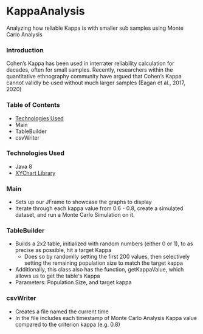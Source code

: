 # KappaAnalysis
Analyzing how reliable Kappa is with smaller sub samples using Monte Carlo Analysis

### Introduction
Cohen’s Kappa has been used in interrater reliability calculation for decades, often for small samples. Recently, researchers within the quantitative ethnography community have argued that Cohen’s Kappa cannot validly be used without much larger samples (Eagan et al., 2017, 2020)

### Table of Contents
* [Technologies Used](#technologies-used)
* Main
* TableBuilder
* csvWriter

### Technologies Used
* Java 8
* [XYChart Library](https://knowm.org/open-source/xchart/#:~:text=XChart%20is%20a%20light%2Dweight,save%20it%20or%20display%20it)

### Main
* Sets up our JFrame to showcase the graphs to display
* Iterate through each kappa value from 0.6 - 0.8, create a simulated dataset, and run a Monte Carlo Simulation on it.

### TableBuilder
* Builds a 2x2 table, initialized with random numbers (either 0 or 1), to as precise as possible, hit a target Kappa
  * Does so by randomlly setting the first 200 values, then selectively setting the remaining population size to match the target kappa
* Additionally, this class also has the function, getKappaValue, which allows us to get the table's Kappa
* Parameters: Population Size, and target kappa

### csvWriter
* Creates a file named the current time
* In the file includes each timestamp of Monte Carlo Analysis Kappa value compared to the criterion kappa (e.g. 0.8)
